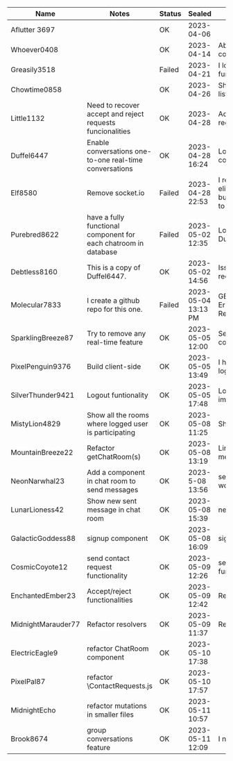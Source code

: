 | Name               | Notes                                                        | Status | Sealed              | Notes                                                        |
| ------------------ | ------------------------------------------------------------ | ------ | ------------------- | ------------------------------------------------------------ |
| Aflutter 3697      |                                                              | OK     | 2023-04-06          |                                                              |
| Whoever0408        |                                                              | OK     | 2023-04-14          | Able to send, accept and reject contact request              |
| Greasily3518       |                                                              | Failed | 2023-04-21          | I lost ContactRequestList functionality                      |
| Chowtime0858       |                                                              | OK     | 2023-04-26          | Showing again Contact request list                           |
| Little1132         | Need to recover accept and reject requests funcionalities    | OK     | 2023-04-28          | Accept request funcionality recovered.                       |
| Duffel6447         | Enable conversations one-to-one real-time conversations      | OK     | 2023-04-28 16:24    | Logic for one-to-one real-time conversations completed       |
| Elf8580            | Remove socket.io                                             | Failed | 2023-04-28 22:53    | I remove socket.io and eliminated any error on console, but I don't know if logics is going to work. |
| Purebred8622       | have a fully functional component for each chatroom in database | Failed | 2023-05-02 12:35    | Logic is not working. Return to Duffel6447                   |
| Debtless8160       | This is a copy of Duffel6447.                                | OK     | 2023-05-02 14:56    | Issues with senderId and recipientId resolved.               |
| Molecular7833      | I create a github repo for this one.                         | Failed | 2023-05-04 13:13 PM | GET_CHAT_ROOMS_BY_USER_ID Error: Response not successful: Received status code 400 |
| SparklingBreeze87  | Try to remove any real-time feature                          | OK     | 2023-05-05 12:00    | Server-side for real-time conversations completed            |
| PixelPenguin9376   | Build client-side                                            | OK     | 2023-05-05 13:49    | I have fully functional app with login and dashboard         |
| SilverThunder9421  | Logout funtionality                                          | OK     | 2023-05-05 17:48    | Login/logut fully functionality implemented                  |
| MistyLion4829      | Show all the rooms where logged user is participating        | OK     | 2023-05-08 11:25    | Showing all the rooms                                        |
| MountainBreeze22   | Refactor getChatRoom(s)                                      | OK     | 2023-05-08 13:19    | Links to chat rooms and showing messages for chat rooms      |
| NeonNarwhal23      | Add a component in chat room to send messages                | OK     | 2023-5-08 13:56     | send message functionality working                           |
| LunarLioness42     | Show new sent message in chat room                           | OK     | 2023-05-08 15:39    | new sent message shown                                       |
| GalacticGoddess88  | signup component                                             | OK     | 2023-05-08 16:09    | sigup component created                                      |
| CosmicCoyote12     | send contact request functionality                           | OK     | 2023-05-09 12:26    | send contact request functionality working                   |
| EnchantedEmber23   | Accept/reject functionalities                                | OK     | 2023-05-09 12:42    | Ready to be sent to Gon!                                     |
| MidnightMarauder77 | Refactor resolvers                                           | OK     | 2023-05-09 11:37    | Resolvers working!                                           |
| ElectricEagle9     | refactor ChatRoom component                                  | OK     | 2023-05-10 17:38    |                                                              |
| PixelPal87         | refactor \ContactRequests.js                                 | OK     | 2023-05-10 17:57    |                                                              |
| MidnightEcho       | refactor mutations in smaller files                          | OK     | 2023-05-11 10:57    |                                                              |
| Brook8674          | group conversations feature                                  | OK     | 2023-05-11 12:09    | I need to show emails instead ids                            |


